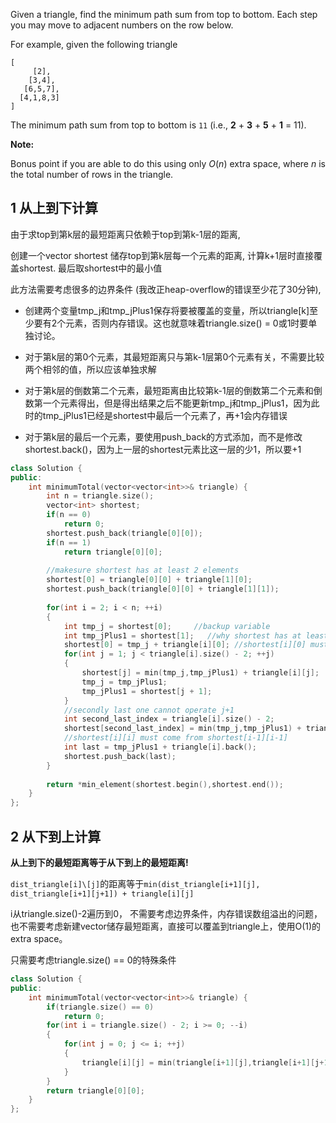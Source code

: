 Given a triangle, find the minimum path sum from top to bottom. Each step you may move to adjacent numbers on the row below.

For example, given the following triangle

```
[
     [2],
    [3,4],
   [6,5,7],
  [4,1,8,3]
]
```

The minimum path sum from top to bottom is `11` (i.e., **2** + **3** + **5** + **1** = 11).

**Note:**

Bonus point if you are able to do this using only *O*(*n*) extra space, where *n* is the total number of rows in the triangle.

## 1 从上到下计算

由于求top到第k层的最短距离只依赖于top到第k-1层的距离,

创建一个vector shortest 储存top到第k层每一个元素的距离, 计算k+1层时直接覆盖shortest. 最后取shortest中的最小值

此方法需要考虑很多的边界条件 (我改正heap-overflow的错误至少花了30分钟),

+ 创建两个变量tmp_j和tmp_jPlus1保存将要被覆盖的变量，所以triangle[k]至少要有2个元素，否则内存错误。这也就意味着triangle.size() = 0或1时要单独讨论。

+ 对于第k层的第0个元素，其最短距离只与第k-1层第0个元素有关，不需要比较两个相邻的值，所以应该单独求解

+ 对于第k层的倒数第二个元素，最短距离由比较第k-1层的倒数第二个元素和倒数第一个元素得出，但是得出结果之后不能更新tmp_j和tmp_jPlus1，因为此时的tmp_jPlus1已经是shortest中最后一个元素了，再+1会内存错误

+ 对于第k层的最后一个元素，要使用push_back的方式添加，而不是修改shortest.back()，因为上一层的shortest元素比这一层的少1，所以要+1

```c++
class Solution {
public:
    int minimumTotal(vector<vector<int>>& triangle) {
        int n = triangle.size();
        vector<int> shortest;
        if(n == 0)
            return 0;
        shortest.push_back(triangle[0][0]);
        if(n == 1)
            return triangle[0][0];
        
        //makesure shortest has at least 2 elements
        shortest[0] = triangle[0][0] + triangle[1][0];
        shortest.push_back(triangle[0][0] + triangle[1][1]);
        
        for(int i = 2; i < n; ++i)
        {
            int tmp_j = shortest[0];     //backup variable
            int tmp_jPlus1 = shortest[1];   //why shortest has at least 2 elements
            shortest[0] = tmp_j + triangle[i][0]; //shortest[i][0] must come from shortest[i-1][0]
            for(int j = 1; j < triangle[i].size() - 2; ++j)
            {
                shortest[j] = min(tmp_j,tmp_jPlus1) + triangle[i][j];
                tmp_j = tmp_jPlus1;
                tmp_jPlus1 = shortest[j + 1];
            }
            //secondly last one cannot operate j+1
            int second_last_index = triangle[i].size() - 2;
            shortest[second_last_index] = min(tmp_j,tmp_jPlus1) + triangle[i][second_last_index];
            //shortest[i][i] must come from shortest[i-1][i-1]
            int last = tmp_jPlus1 + triangle[i].back(); 
            shortest.push_back(last);
        }
        
        return *min_element(shortest.begin(),shortest.end());
    }
};
```



  ## 2 从下到上计算

**从上到下的最短距离等于从下到上的最短距离!**

`dist_triangle[i]\[j]`的距离等于`min(dist_triangle[i+1][j], dist_triangle[i+1][j+1]) + triangle[i][j]`

i从triangle.size()-2遍历到0， 不需要考虑边界条件，内存错误数组溢出的问题，也不需要考虑新建vector储存最短距离，直接可以覆盖到triangle上，使用O(1)的extra space。

只需要考虑triangle.size() == 0的特殊条件

```c++
class Solution {
public:
    int minimumTotal(vector<vector<int>>& triangle) {
        if(triangle.size() == 0)
            return 0;
        for(int i = triangle.size() - 2; i >= 0; --i)
        {
            for(int j = 0; j <= i; ++j)
            {
                triangle[i][j] = min(triangle[i+1][j],triangle[i+1][j+1]) + triangle[i][j];
            }
        }
        return triangle[0][0];
    }
};
```

